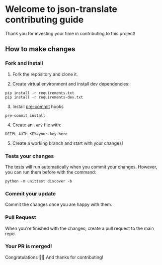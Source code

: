 # Welcome to json-translate contributing guide

Thank you for investing your time in contributing to this project!

## How to make changes

### Fork and install

1. Fork the repository and clone it.

2. Create virtual environment and install dev dependencies:
```shell
pip install -r requirements.txt
pip install -r requirements-dev.txt
```

3. Install [pre-commit](https://pre-commit.com/) hooks
```shell
pre-commit install
```

4. Create an `.env` file with:
```
DEEPL_AUTH_KEY=your-key-here
```

5. Create a working branch and start with your changes!

### Tests your changes

The tests will run automatically when you commit your changes. However, you can run them before with the command:

```shell
python -m unittest discover -b
```

### Commit your update

Commit the changes once you are happy with them.

### Pull Request

When you're finished with the changes, create a pull request to the main repo.

### Your PR is merged!

Congratulations :tada::tada: And thanks for contributing!
